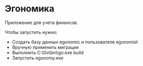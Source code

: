 # Эгономика

Приложение для учета финансов.

Чтобы запустить нужно:
- Создать базу данных egonomic и пользователя egonomist
- Вручную применить миграции
- Выполнить C:\Go\bin\go.exe build
- Запустить egonomy.exe
